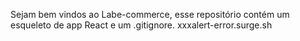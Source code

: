 Sejam bem vindos ao Labe-commerce, esse repositório contém um esqueleto de app React e um .gitignore.
xxxalert-error.surge.sh
